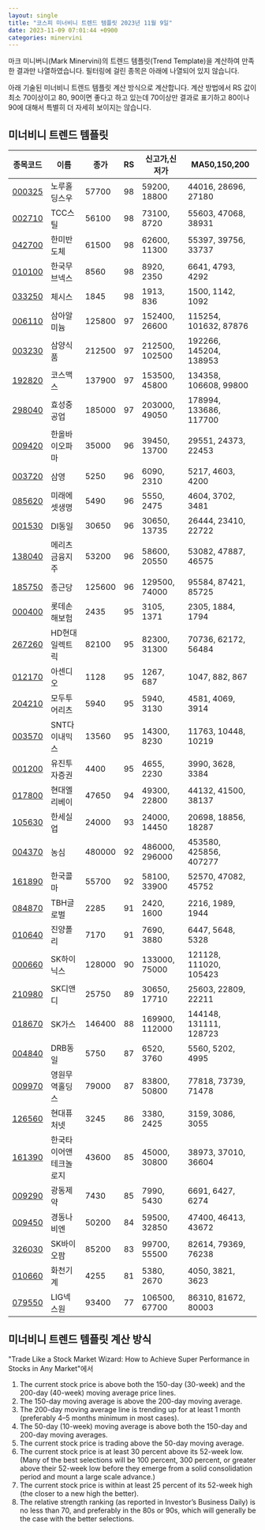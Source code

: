 ```yaml
---
layout: single
title: "코스피 미너비니 트렌드 템플릿 2023년 11월 9일"
date: 2023-11-09 07:01:44 +0900
categories: minervini
---
```

마크 미니버니(Mark Minervini)의 트렌드 템플릿(Trend Template)을 계산하여 만족한 결과만 나열하였습니다. 필터링에 걸린 종목은 아래에 나열되어 있지 않습니다.

아래 기술된 미너비니 트렌드 템플릿 계산 방식으로 계산합니다. 계산 방법에서 RS 값이 최소 70이상이고 80, 90이면 좋다고 하고 있는데 70이상만 결과로 표기하고 80이나 90에 대해서 특별히 더 자세히 보이지는 않습니다.

## 미너비니 트렌드 템플릿

|종목코드|이름|종가|RS|신고가,신저가|MA50,150,200|
|------|---|---|--|---------|------------|
|[000325](https://finance.daum.net/quotes/A000325)|노루홀딩스우|57700|98|59200, 18800|44016, 28696, 27180|
|[002710](https://finance.daum.net/quotes/A002710)|TCC스틸|56100|98|73100, 8720|55603, 47068, 38931|
|[042700](https://finance.daum.net/quotes/A042700)|한미반도체|61500|98|62600, 11300|55397, 39756, 33737|
|[010100](https://finance.daum.net/quotes/A010100)|한국무브넥스|8560|98|8920, 2350|6641, 4793, 4292|
|[033250](https://finance.daum.net/quotes/A033250)|체시스|1845|98|1913, 836|1500, 1142, 1092|
|[006110](https://finance.daum.net/quotes/A006110)|삼아알미늄|125800|97|152400, 26600|115254, 101632, 87876|
|[003230](https://finance.daum.net/quotes/A003230)|삼양식품|212500|97|212500, 102500|192266, 145204, 138953|
|[192820](https://finance.daum.net/quotes/A192820)|코스맥스|137900|97|153500, 45800|134358, 106608, 99800|
|[298040](https://finance.daum.net/quotes/A298040)|효성중공업|185000|97|203000, 49050|178994, 133686, 117700|
|[009420](https://finance.daum.net/quotes/A009420)|한올바이오파마|35000|96|39450, 13700|29551, 24373, 22453|
|[003720](https://finance.daum.net/quotes/A003720)|삼영|5250|96|6090, 2310|5217, 4603, 4200|
|[085620](https://finance.daum.net/quotes/A085620)|미래에셋생명|5490|96|5550, 2475|4604, 3702, 3481|
|[001530](https://finance.daum.net/quotes/A001530)|DI동일|30650|96|30650, 13735|26444, 23410, 22722|
|[138040](https://finance.daum.net/quotes/A138040)|메리츠금융지주|53200|96|58600, 20550|53082, 47887, 46575|
|[185750](https://finance.daum.net/quotes/A185750)|종근당|125600|96|129500, 74000|95584, 87421, 85725|
|[000400](https://finance.daum.net/quotes/A000400)|롯데손해보험|2435|95|3105, 1371|2305, 1884, 1794|
|[267260](https://finance.daum.net/quotes/A267260)|HD현대일렉트릭|82100|95|82300, 31300|70736, 62172, 56484|
|[012170](https://finance.daum.net/quotes/A012170)|아센디오|1128|95|1267, 687|1047, 882, 867|
|[204210](https://finance.daum.net/quotes/A204210)|모두투어리츠|5940|95|5940, 3130|4581, 4069, 3914|
|[003570](https://finance.daum.net/quotes/A003570)|SNT다이내믹스|13560|95|14300, 8230|11763, 10448, 10219|
|[001200](https://finance.daum.net/quotes/A001200)|유진투자증권|4400|95|4655, 2230|3990, 3628, 3384|
|[017800](https://finance.daum.net/quotes/A017800)|현대엘리베이|47650|94|49300, 22800|44132, 41500, 38137|
|[105630](https://finance.daum.net/quotes/A105630)|한세실업|24000|93|24000, 14450|20698, 18856, 18287|
|[004370](https://finance.daum.net/quotes/A004370)|농심|480000|92|486000, 296000|453580, 425856, 407277|
|[161890](https://finance.daum.net/quotes/A161890)|한국콜마|55700|92|58100, 33900|52570, 47082, 45752|
|[084870](https://finance.daum.net/quotes/A084870)|TBH글로벌|2285|91|2420, 1600|2216, 1989, 1944|
|[010640](https://finance.daum.net/quotes/A010640)|진양폴리|7170|91|7690, 3880|6447, 5648, 5328|
|[000660](https://finance.daum.net/quotes/A000660)|SK하이닉스|128000|90|133000, 75000|121128, 111020, 105423|
|[210980](https://finance.daum.net/quotes/A210980)|SK디앤디|25750|89|30650, 17710|25603, 22809, 22211|
|[018670](https://finance.daum.net/quotes/A018670)|SK가스|146400|88|169900, 112000|144148, 131111, 128723|
|[004840](https://finance.daum.net/quotes/A004840)|DRB동일|5750|87|6520, 3760|5560, 5202, 4995|
|[009970](https://finance.daum.net/quotes/A009970)|영원무역홀딩스|79000|87|83800, 50800|77818, 73739, 71478|
|[126560](https://finance.daum.net/quotes/A126560)|현대퓨처넷|3245|86|3380, 2425|3159, 3086, 3055|
|[161390](https://finance.daum.net/quotes/A161390)|한국타이어앤테크놀로지|43600|85|45000, 30800|38973, 37010, 36604|
|[009290](https://finance.daum.net/quotes/A009290)|광동제약|7430|85|7990, 5430|6691, 6427, 6274|
|[009450](https://finance.daum.net/quotes/A009450)|경동나비엔|50200|84|59500, 32850|47400, 46413, 43672|
|[326030](https://finance.daum.net/quotes/A326030)|SK바이오팜|85200|83|99700, 55500|82614, 79369, 76238|
|[010660](https://finance.daum.net/quotes/A010660)|화천기계|4255|81|5380, 2670|4050, 3821, 3623|
|[079550](https://finance.daum.net/quotes/A079550)|LIG넥스원|93400|77|106500, 67700|86310, 81672, 80003|

## 미너비니 트렌드 템플릿 계산 방식

"Trade Like a Stock Market Wizard: How to Achieve Super Performance in Stocks in Any Market"에서

 1. The current stock price is above both the 150-day (30-week) and the 200-day (40-week) moving average price lines.
 1. The 150-day moving average is above the 200-day moving average.
 1. The 200-day moving average line is trending up for at least 1 month (preferably 4–5 months minimum in most cases).
 1. The 50-day (10-week) moving average is above both the 150-day and 200-day moving averages.
 1. The current stock price is trading above the 50-day moving average.
 1. The current stock price is at least 30 percent above its 52-week low. (Many of the best selections will be 100 percent, 300 percent, or greater above their 52-week low before they emerge from a solid consolidation period and mount a large scale advance.)
 1. The current stock price is within at least 25 percent of its 52-week high (the closer to a new high the better).
 1. The relative strength ranking (as reported in Investor’s Business Daily) is no less than 70, and preferably in the 80s or 90s, which will generally be the case with the better selections.

